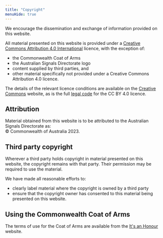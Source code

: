```yaml
---
title: "Copyright"
menuHide: true
---
```

We encourage the dissemination and exchange of information provided on this website. 

All material presented on this website is provided under a [Creative Commons Attribution 4.0 International](https://creativecommons.org/licenses/by/4.0/) licence, with the exception of:
* the Commonwealth Coat of Arms 
* the Australian Signals Directorate logo 
* content supplied by third parties, and 
* other material specifically not provided under a Creative Commons Attribution 4.0 licence.

The details of the relevant licence conditions are available on the [Creative Commons](http://creativecommons.org/) website, as is the full [legal code](https://creativecommons.org/licenses/by/4.0/legalcode) for the CC BY 4.0 licence.

## Attribution
Material obtained from this website is to be attributed to the Australian Signals Directorate as: <br>© Commonwealth of Australia 2023.

## Third party copyright
Wherever a third party holds copyright in material presented on this website, the copyright remains with that party. Their permission may be required to use the material.

We have made all reasonable efforts to:
* clearly label material where the copyright is owned by a third party
* ensure that the copyright owner has consented to this material being presented on this website.

## Using the Commonwealth Coat of Arms
The terms of use for the Coat of Arms are available from the [It's an Honour](https://www.pmc.gov.au/government/its-honour) website.